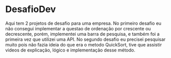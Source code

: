 # DesafioDev
Aqui tem 2 projetos de desafio para uma empresa.
No primeiro desafio eu não consegui implementar a questao de ordenação por crescente ou decrescente, porém, implementei uma barra de pesquisa, e também foi a primeira vez que utilizei uma API.
No segundo desafio eu precisei pesquisar muito pois não fazia ideia do que era o metodo QuickSort, tive que assistir videos de explicação, lógico e implementação desse método.

